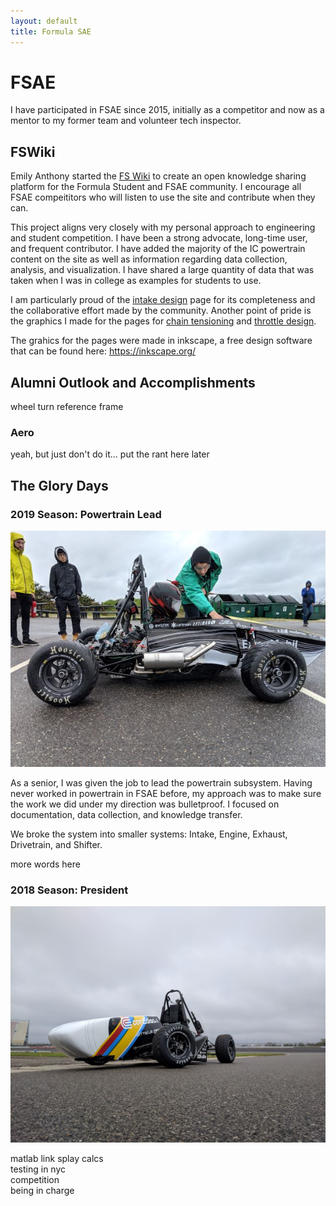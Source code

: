 ```yaml
---
layout: default
title: Formula SAE
---
```

# FSAE

I have participated in FSAE since 2015, initially as a competitor and now as a mentor to my former team and volunteer tech inspector.

## FSWiki

Emily Anthony started the <a href="https://fswiki.us">FS Wiki</a> to create an open knowledge sharing platform for the Formula Student and FSAE community. I encourage all FSAE compeititors who will listen to use the site and contribute when they can.

This project aligns very closely with my personal approach to engineering and student competition. I have been a strong advocate, long-time user, and frequent contributor. I have added the majority of the IC powertrain content on the site <!--(possibly to the detriment of all users lol)--> as well as information regarding data collection, analysis, and visualization. I have shared a large quantity of data that was taken when I was in college as examples for students to use.

I am particularly proud of the <a href="https://fswiki.us/Intake">intake design</a> page for its completeness and the collaborative effort made by the community. Another point of pride is the graphics I made for the pages for <a href="https://fswiki.us/Tensioner">chain tensioning</a> and <a href="https://fswiki.us/Throttle">throttle design</a>.

The grahics for the pages were made in inkscape, a free design software that can be found here: <a href= "https://inkscape.org/">https://inkscape.org/<a>

## Alumni Outlook and Accomplishments

<p>
wheel turn reference frame
</p>

### Aero

<p>yeah, but just don't do it... put the rant here later</p>

## The Glory Days

### 2019 Season: Powertrain Lead

![The 2019 car at a test day. It is in the rain, the ground is wet. The engine is screaming. Life is good.](/docs/assets/2019_test_day_car.jpg)

As a senior, I was given the job to lead the powertrain subsystem. Having never worked in powertrain in FSAE before, my approach was to make sure the work we did under my direction was bulletproof. I focused on documentation, data collection, and knowledge transfer.

We broke the system into smaller systems: Intake, Engine, Exhaust, Drivetrain, and Shifter.

more words here

### 2018 Season: President

![Final shot of the 2018 car. There are no wings on it. The main focus is the front left wheel which is turned to the right.](/docs/assets/2018_comp_car.jpg)

<p>	
matlab link splay calcs<br>
testing in nyc<br>
competition<br>
being in charge<br>
</p>